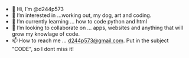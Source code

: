 - 👋 Hi, I’m @d244p573
- 👀 I’m interested in ...working out, my dog, art and coding. 
- 🌱 I’m currently learning ... how to code python and html
- 💞️ I’m looking to collaborate on ... apps, websites and anything that will grow my knowlage of code. 
- 📫 How to reach me ... d244p573@gmail.com. Put in the subject "CODE", so I dont miss it!

<!---
d244p573/d244p573 is a ✨ special ✨ repository because its `README.md` (this file) appears on your GitHub profile.
You can click the Preview link to take a look at your changes.
--->
